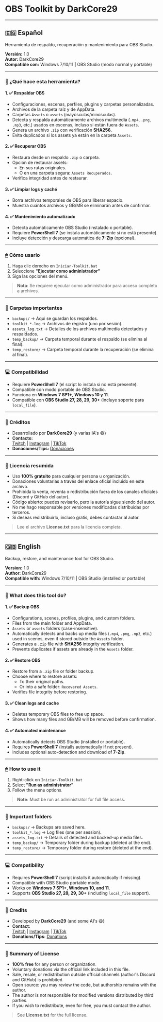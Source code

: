 # OBS Toolkit by DarkCore29

---

## 🇪🇸 Español

Herramienta de respaldo, recuperación y mantenimiento para OBS Studio.

**Versión:** 1.0  
**Autor:** DarkCore29  
**Compatible con:** Windows 7/10/11 | OBS Studio (modo normal y portable)

---

### 📌 ¿Qué hace esta herramienta?

#### 1. ✅ Respaldar OBS
- Configuraciones, escenas, perfiles, plugins y carpetas personalizadas.
- Archivos de la carpeta raíz y de AppData.
- Carpetas `Assets` o `assets` (mayúsculas/minúsculas).
- Detecta y respalda automáticamente archivos multimedia (`.mp4`, `.png`, `.mp3`, etc.) usados en escenas, incluso si están fuera de `Assets`.
- Genera un archivo `.zip` con verificación **SHA256**.
- Evita duplicados si los assets ya están en la carpeta `Assets`.

#### 2. ✅ Recuperar OBS
- Restaura desde un respaldo `.zip` o carpeta.
- Opción de restaurar assets:
  - En sus rutas originales.
  - O en una carpeta segura: `Assets Recuperados`.
- Verifica integridad antes de restaurar.

#### 3. ✅ Limpiar logs y caché
- Borra archivos temporales de OBS para liberar espacio.
- Muestra cuántos archivos y GB/MB se eliminarán antes de confirmar.

#### 4. ✅ Mantenimiento automatizado
- Detecta automáticamente OBS Studio (instalado o portable).
- Requiere **PowerShell 7** (se instala automáticamente si no está presente).
- Incluye detección y descarga automática de **7-Zip** (opcional).

---

### 🖱 Cómo usarlo
1. Haga clic derecho en `Iniciar-Toolkit.bat`
2. Seleccione **"Ejecutar como administrador"**
3. Siga las opciones del menú.

> **Nota:** Se requiere ejecutar como administrador para acceso completo a archivos.

---

### 📂 Carpetas importantes
- `backups/` → Aquí se guardan los respaldos.
- `toolkit_*.log` → Archivos de registro (uno por sesión).
- `assets_log.txt` → Detalles de los archivos multimedia detectados y respaldados.
- `temp_backup/` → Carpeta temporal durante el respaldo (se elimina al final).
- `temp_restore/` → Carpeta temporal durante la recuperación (se elimina al final).

---

### 💻 Compatibilidad
- Requiere **PowerShell 7** (el script lo instala si no está presente).
- Compatible con modo portable de OBS Studio.
- Funciona en **Windows 7 SP1+, Windows 10 y 11**.
- Compatible con **OBS Studio 27, 28, 29, 30+** (incluye soporte para `local_file`).

---

### 🙌 Créditos
- Desarrollado por **DarkCore29** (y varias IA's 😄)  
- **Contacto:**  
  [Twitch](https://www.twitch.tv/darkc0re29) | [Instagram](https://www.instagram.com/darkcore29_) | [TikTok](https://www.tiktok.com/@darkc0re29/)  
- **Donaciones/Tips:** [Donaciones](https://streamelements.com/darkc0re29/tip)

---

### 📜 Licencia resumida
- Uso **100% gratuito** para cualquier persona u organización.
- Donaciones voluntarias a través del enlace oficial incluido en este archivo.
- Prohibida la venta, reventa o redistribución fuera de los canales oficiales (Discord y GitHub del autor).
- Código abierto: puedes revisarlo, pero la autoría sigue siendo del autor.
- No me hago responsable por versiones modificadas distribuidas por terceros.
- Si deseas redistribuirlo, incluso gratis, debes contactar al autor.

> Lee el archivo **License.txt** para la licencia completa.

---

## 🇬🇧 English

Backup, restore, and maintenance tool for OBS Studio.

**Version:** 1.0  
**Author:** DarkCore29  
**Compatible with:** Windows 7/10/11 | OBS Studio (installed or portable)

---

### 📌 What does this tool do?

#### 1. ✅ Backup OBS
- Configurations, scenes, profiles, plugins, and custom folders.
- Files from the main folder and AppData.
- `Assets` or `assets` folders (case-insensitive).
- Automatically detects and backs up media files (`.mp4`, `.png`, `.mp3`, etc.) used in scenes, even if stored outside the `Assets` folder.
- Generates a `.zip` file with **SHA256** integrity verification.
- Prevents duplicates if assets are already in the `Assets` folder.

#### 2. ✅ Restore OBS
- Restore from a `.zip` file or folder backup.
- Choose where to restore assets:
  - To their original paths.
  - Or into a safe folder: `Recovered Assets`.
- Verifies file integrity before restoring.

#### 3. ✅ Clean logs and cache
- Deletes temporary OBS files to free up space.
- Shows how many files and GB/MB will be removed before confirmation.

#### 4. ✅ Automated maintenance
- Automatically detects OBS Studio (installed or portable).
- Requires **PowerShell 7** (installs automatically if not present).
- Includes optional auto-detection and download of **7-Zip**.

---

### 🖱 How to use it
1. Right-click on `Iniciar-Toolkit.bat`
2. Select **"Run as administrator"**
3. Follow the menu options.

> **Note:** Must be run as administrator for full file access.

---

### 📂 Important folders
- `backups/` → Backups are saved here.
- `toolkit_*.log` → Log files (one per session).
- `assets_log.txt` → Details of detected and backed-up media files.
- `temp_backup/` → Temporary folder during backup (deleted at the end).
- `temp_restore/` → Temporary folder during restore (deleted at the end).

---

### 💻 Compatibility
- Requires **PowerShell 7** (script installs it automatically if missing).
- Compatible with OBS Studio portable mode.
- Works on **Windows 7 SP1+, Windows 10, and 11**.
- Supports **OBS Studio 27, 28, 29, 30+** (including `local_file` support).

---

### 🙌 Credits
- Developed by **DarkCore29** (and some AI's 😄)  
- **Contact:**  
  [Twitch](https://www.twitch.tv/darkc0re29) | [Instagram](https://www.instagram.com/darkcore29_) | [TikTok](https://www.tiktok.com/@darkc0re29/)  
- **Donations/Tips:** [Donations](https://streamelements.com/darkc0re29/tip)

---

### 📜 Summary of License
- **100% free** for any person or organization.
- Voluntary donations via the official link included in this file.
- Sale, resale, or redistribution outside official channels (author's Discord and GitHub) is prohibited.
- Open source: you may review the code, but authorship remains with the author.
- The author is not responsible for modified versions distributed by third parties.
- If you wish to redistribute, even for free, you must contact the author.

> See **License.txt** for the full license.
